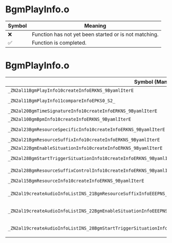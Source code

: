 # BgmPlayInfo.o
| Symbol | Meaning 
| ------------- | ------------- 
| :x: | Function has not yet been started or is not matching. 
| :white_check_mark: | Function is completed. 


# BgmPlayInfo.o
| Symbol (Mangled) | Symbol (Demangled) | Decompiled? |
| ------------- |  ------------- | ------------- |
| `_ZN2al11BgmPlayInfo10createInfoERKNS_9ByamlIterE` | `al::BgmPlayInfo::createInfo(al::ByamlIter const&)` | :x: |
| `_ZN2al11BgmPlayInfo11compareInfoEPKS0_S2_` | `al::BgmPlayInfo::compareInfo(al::BgmPlayInfo const*,al::BgmPlayInfo const*)` | :x: |
| `_ZN2al20BgmTimeSignatureInfo10createInfoERKNS_9ByamlIterE` | `al::BgmTimeSignatureInfo::createInfo(al::ByamlIter const&)` | :x: |
| `_ZN2al10BgmBpmInfo10createInfoERKNS_9ByamlIterE` | `al::BgmBpmInfo::createInfo(al::ByamlIter const&)` | :x: |
| `_ZN2al23BgmResourceSpecificInfo10createInfoERKNS_9ByamlIterE` | `al::BgmResourceSpecificInfo::createInfo(al::ByamlIter const&)` | :x: |
| `_ZN2al21BgmResourceSuffixInfo10createInfoERKNS_9ByamlIterE` | `al::BgmResourceSuffixInfo::createInfo(al::ByamlIter const&)` | :x: |
| `_ZN2al22BgmEnableSituationInfo10createInfoERKNS_9ByamlIterE` | `al::BgmEnableSituationInfo::createInfo(al::ByamlIter const&)` | :x: |
| `_ZN2al28BgmStartTriggerSituationInfo10createInfoERKNS_9ByamlIterE` | `al::BgmStartTriggerSituationInfo::createInfo(al::ByamlIter const&)` | :x: |
| `_ZN2al28BgmResourceSuffixControlInfo10createInfoERKNS_9ByamlIterE` | `al::BgmResourceSuffixControlInfo::createInfo(al::ByamlIter const&)` | :x: |
| `_ZN2al15BgmResourceInfo10createInfoERKNS_9ByamlIterE` | `al::BgmResourceInfo::createInfo(al::ByamlIter const&)` | :x: |
| `_ZN2al19createAudioInfoListINS_21BgmResourceSuffixInfoEEEPNS_22AudioInfoListWithPartsIT_EERKNS_9ByamlIterEi` | `al::AudioInfoListWithParts<al::BgmResourceSuffixInfo> * al::createAudioInfoList<al::BgmResourceSuffixInfo>(al::ByamlIter const&,int)` | :x: |
| `_ZN2al19createAudioInfoListINS_22BgmEnableSituationInfoEEEPNS_22AudioInfoListWithPartsIT_EERKNS_9ByamlIterEi` | `al::AudioInfoListWithParts<al::BgmEnableSituationInfo> * al::createAudioInfoList<al::BgmEnableSituationInfo>(al::ByamlIter const&,int)` | :x: |
| `_ZN2al19createAudioInfoListINS_28BgmStartTriggerSituationInfoEEEPNS_22AudioInfoListWithPartsIT_EERKNS_9ByamlIterEi` | `al::AudioInfoListWithParts<al::BgmStartTriggerSituationInfo> * al::createAudioInfoList<al::BgmStartTriggerSituationInfo>(al::ByamlIter const&,int)` | :x: |
